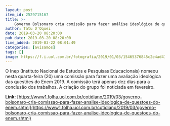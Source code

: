 ```yaml
---
layout: post
item_id: 2529715167
title: >-
    Governo Bolsonaro cria comissão para fazer análise ideológica de questões do Enem
author: Tatu D'Oquei
date: 2019-03-20 08:20:00
pub_date: 2019-03-20 08:20:00
time_added: 2019-03-22 08:01:49
categories: [avisamos]
tags: []
image: https://f.i.uol.com.br/fotografia/2019/01/03/15465376845c2e4ad412a21_1546537684_3x2_xl.jpg
---
```


O Inep (Instituto Nacional de Estudos e Pesquisas Educacionais) nomeou nesta quarta-feira (20) uma comissão para fazer uma avaliação ideológica das questões do Enem 2019. A comissão terá apenas dez dias para a conclusão dos trabalhos. A criação do grupo foi noticiada em fevereiro.

**Link:** [https://www1.folha.uol.com.br/cotidiano/2019/03/governo-bolsonaro-cria-comissao-para-fazer-analise-ideologica-de-questoes-do-enem.shtml](https://www1.folha.uol.com.br/cotidiano/2019/03/governo-bolsonaro-cria-comissao-para-fazer-analise-ideologica-de-questoes-do-enem.shtml)

